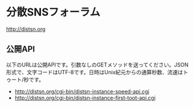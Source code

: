 # 分散SNSフォーラム

http://distsn.org

## 公開API

以下のURLは公開APIです。引数なしのGETメソッドを送ってください。JSON形式で、文字コードはUTF-8です。日時はUnix紀元からの通算秒数、流速はトゥート/秒です。

* http://distsn.org/cgi-bin/distsn-instance-speed-api.cgi
* http://distsn.org/cgi-bin/distsn-instance-first-toot-api.cgi
